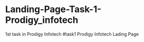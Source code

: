 # Landing-Page-Task-1-Prodigy_infotech
1st task in Prodigy Infotech #task1 Prodigy Infotech Lading Page 
